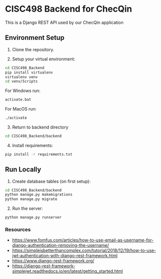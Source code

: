 # CISC498 Backend for ChecQin

This is a Django REST API used by our ChecQin application

## Environment Setup

1. Clone the repository.

2. Setup your virtual environment:
```bash
cd CISC498_Backend
pip install virtualenv
virtualenv venv
cd venv/Scripts
```
For Windows run:
```bash
activate.bat
```
For MacOS run:
```bash
./activate
```

3. Return to backend directory
```bash
cd CISC498_Backend/backend
```

4. Install requirements:
```bash
pip install -r requirements.txt
```

## Run Locally

1. Create database tables (on first setup):

```bash
cd CISC498_Backend/backend
python manage.py makemigrations
python manage.py migrate
```

2. Run the server:
```
python manage.py runserver
```

### Resources

- https://www.fomfus.com/articles/how-to-use-email-as-username-for-django-authentication-removing-the-username/
- https://simpleisbetterthancomplex.com/tutorial/2018/12/19/how-to-use-jwt-authentication-with-django-rest-framework.html
- https://www.django-rest-framework.org/
- https://django-rest-framework-simplejwt.readthedocs.io/en/latest/getting_started.html
